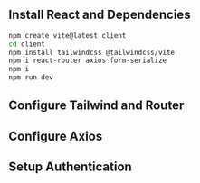## Install React and Dependencies

```bash
npm create vite@latest client
cd client
npm install tailwindcss @tailwindcss/vite
npm i react-router axios form-serialize
npm i
npm run dev
```

## Configure Tailwind and Router

## Configure Axios

## Setup Authentication
